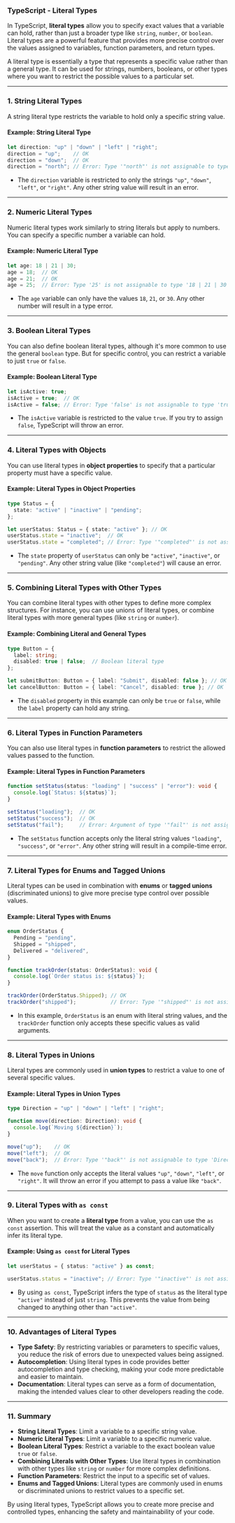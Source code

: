### TypeScript - Literal Types

In TypeScript, **literal types** allow you to specify exact values that a variable can hold, rather than just a broader type like `string`, `number`, or `boolean`. Literal types are a powerful feature that provides more precise control over the values assigned to variables, function parameters, and return types.

A literal type is essentially a type that represents a specific value rather than a general type. It can be used for strings, numbers, booleans, or other types where you want to restrict the possible values to a particular set.

---

### 1. **String Literal Types**

A string literal type restricts the variable to hold only a specific string value.

#### Example: String Literal Type

```typescript
let direction: "up" | "down" | "left" | "right";
direction = "up";    // OK
direction = "down";  // OK
direction = "north"; // Error: Type '"north"' is not assignable to type '"up" | "down" | "left" | "right"'
```

- The `direction` variable is restricted to only the strings `"up"`, `"down"`, `"left"`, or `"right"`. Any other string value will result in an error.

---

### 2. **Numeric Literal Types**

Numeric literal types work similarly to string literals but apply to numbers. You can specify a specific number a variable can hold.

#### Example: Numeric Literal Type

```typescript
let age: 18 | 21 | 30;
age = 18;  // OK
age = 21;  // OK
age = 25;  // Error: Type '25' is not assignable to type '18 | 21 | 30'
```

- The `age` variable can only have the values `18`, `21`, or `30`. Any other number will result in a type error.

---

### 3. **Boolean Literal Types**

You can also define boolean literal types, although it's more common to use the general `boolean` type. But for specific control, you can restrict a variable to just `true` or `false`.

#### Example: Boolean Literal Type

```typescript
let isActive: true;
isActive = true;  // OK
isActive = false; // Error: Type 'false' is not assignable to type 'true'
```

- The `isActive` variable is restricted to the value `true`. If you try to assign `false`, TypeScript will throw an error.

---

### 4. **Literal Types with Objects**

You can use literal types in **object properties** to specify that a particular property must have a specific value.

#### Example: Literal Types in Object Properties

```typescript
type Status = {
  state: "active" | "inactive" | "pending";
};

let userStatus: Status = { state: "active" }; // OK
userStatus.state = "inactive";  // OK
userStatus.state = "completed"; // Error: Type '"completed"' is not assignable to type '"active" | "inactive" | "pending"'
```

- The `state` property of `userStatus` can only be `"active"`, `"inactive"`, or `"pending"`. Any other string value (like `"completed"`) will cause an error.

---

### 5. **Combining Literal Types with Other Types**

You can combine literal types with other types to define more complex structures. For instance, you can use unions of literal types, or combine literal types with more general types (like `string` or `number`).

#### Example: Combining Literal and General Types

```typescript
type Button = {
  label: string;
  disabled: true | false;  // Boolean literal type
};

let submitButton: Button = { label: "Submit", disabled: false }; // OK
let cancelButton: Button = { label: "Cancel", disabled: true }; // OK
```

- The `disabled` property in this example can only be `true` or `false`, while the `label` property can hold any string.

---

### 6. **Literal Types in Function Parameters**

You can also use literal types in **function parameters** to restrict the allowed values passed to the function.

#### Example: Literal Types in Function Parameters

```typescript
function setStatus(status: "loading" | "success" | "error"): void {
  console.log(`Status: ${status}`);
}

setStatus("loading");  // OK
setStatus("success");  // OK
setStatus("fail");     // Error: Argument of type '"fail"' is not assignable to parameter of type '"loading" | "success" | "error"'
```

- The `setStatus` function accepts only the literal string values `"loading"`, `"success"`, or `"error"`. Any other string will result in a compile-time error.

---

### 7. **Literal Types for Enums and Tagged Unions**

Literal types can be used in combination with **enums** or **tagged unions** (discriminated unions) to give more precise type control over possible values.

#### Example: Literal Types with Enums

```typescript
enum OrderStatus {
  Pending = "pending",
  Shipped = "shipped",
  Delivered = "delivered",
}

function trackOrder(status: OrderStatus): void {
  console.log(`Order status is: ${status}`);
}

trackOrder(OrderStatus.Shipped); // OK
trackOrder("shipped");           // Error: Type '"shipped"' is not assignable to type 'OrderStatus'
```

- In this example, `OrderStatus` is an enum with literal string values, and the `trackOrder` function only accepts these specific values as valid arguments.

---

### 8. **Literal Types in Unions**

Literal types are commonly used in **union types** to restrict a value to one of several specific values.

#### Example: Literal Types in Union Types

```typescript
type Direction = "up" | "down" | "left" | "right";

function move(direction: Direction): void {
  console.log(`Moving ${direction}`);
}

move("up");    // OK
move("left");  // OK
move("back");  // Error: Type '"back"' is not assignable to type 'Direction'
```

- The `move` function only accepts the literal values `"up"`, `"down"`, `"left"`, or `"right"`. It will throw an error if you attempt to pass a value like `"back"`.

---

### 9. **Literal Types with `as const`**

When you want to create a **literal type** from a value, you can use the `as const` assertion. This will treat the value as a constant and automatically infer its literal type.

#### Example: Using `as const` for Literal Types

```typescript
let userStatus = { status: "active" } as const;

userStatus.status = "inactive"; // Error: Type '"inactive"' is not assignable to type '"active"'
```

- By using `as const`, TypeScript infers the type of `status` as the literal type `"active"` instead of just `string`. This prevents the value from being changed to anything other than `"active"`.

---

### 10. **Advantages of Literal Types**

- **Type Safety**: By restricting variables or parameters to specific values, you reduce the risk of errors due to unexpected values being assigned.
- **Autocompletion**: Using literal types in code provides better autocompletion and type checking, making your code more predictable and easier to maintain.
- **Documentation**: Literal types can serve as a form of documentation, making the intended values clear to other developers reading the code.

---

### 11. **Summary**

- **String Literal Types**: Limit a variable to a specific string value.
- **Numeric Literal Types**: Limit a variable to a specific numeric value.
- **Boolean Literal Types**: Restrict a variable to the exact boolean value `true` or `false`.
- **Combining Literals with Other Types**: Use literal types in combination with other types like `string` or `number` for more complex definitions.
- **Function Parameters**: Restrict the input to a specific set of values.
- **Enums and Tagged Unions**: Literal types are commonly used in enums or discriminated unions to restrict values to a specific set.

By using literal types, TypeScript allows you to create more precise and controlled types, enhancing the safety and maintainability of your code.
